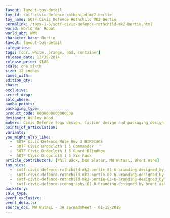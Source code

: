 ```yaml
---
layout: layout-toy-detail 
toy_id: sotf-civic-defence-rothchild-mk2-bertie
toy_name: SOTF Civic Defence Rothchild MK2 Bertie
permalink: /toys-1-6/sotf-civic-defence-rothchild-mk2-bertie.html
world: World War Robot
world_abr: WWR
character_base: Bertie
layout: layout-toy-detail
categories: 
tags: [cdr, white, orange, pod, container]
release_date: 12/29/2014
release_price: $180 
scale: one sixth
size: 12 inches
comes_with: 
edition_qty: 
chase: 
exclusive: 
secret_drop: 
sold_where: 
bamba_points: 
packaging_type: 
product_code: 0000000000000CDB
designer: Ashley Wood
makers: Civic Defence logo design, faction design and packaging design by Brent Ashe
points_of_articulation: 
variants: 
you_might_also_like: 
  -  SOTF Civic Defence Mule Rev 3 BIRDCAGE
  -  SOTF Civic Dropcloth 1 5 Commander
  -  SOTF Civic Dropcloth 1 5 Guard Blindbox
  -  SOTF Civic Dropcloth 1 5 Six Pack
article_contributors: [Phil Back, Don Slater, MW Wutasi, Brent Ashe]
toy_pics: 
  -  sotf-civic-defence-rothchild-mk2-bertie-01-6-branding-designed_by_brent_ashe_for_threea_toys.jpg
  -  sotf-civic-defence-rothchild-mk2-bertie-02-6-branding-designed_by_brent_ashe_for_threea_toys.jpg
  -  sotf-civic-defence-rothchild-mk2-bertie-03-6-branding-designed_by_brent_ashe_for_threea_toys.jpg
  -  sotf-civic-defence-iconography-01-6-branding-designed_by_brent_ashe_for_threea_toys.jpg
backstory: 
sale_type: 
event_exclusive: 
event_details: 
source_doc: MW Wutasi - 3A spreadsheet - 01-15-2019
---
```

